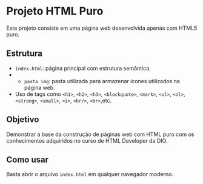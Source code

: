 # Projeto HTML Puro

Este projeto consiste em uma página web desenvolvida apenas com HTML5 puro.

## Estrutura
- `index.html`: página principal com estrutura semântica.
- - `pasta img`: pasta utilizada para armazenar ícones utilizados na página web.
- Uso de tags como `<h1>`, `<h2>`, `<h3>`, `<blockquote>`, `<mark>`, `<ul>`, `<ol>`, `<strong>`, `<small>`, `<i>`, `<hr/>`, `<br>`,etc.

## Objetivo
Demonstrar a base da construção de páginas web com HTML puro com os conhecimentos adquiridos no curso de HTML Developer da DIO.

## Como usar
Basta abrir o arquivo `index.html` em qualquer navegador moderno.
